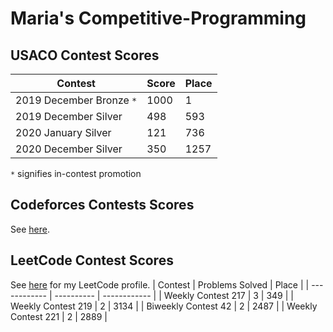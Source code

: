 # Maria's Competitive-Programming

## USACO Contest Scores
| Contest | Score | Place |
| ------------ | ---------- | ------------ |
| 2019 December Bronze ```*``` | 1000 | 1 |
| 2019 December Silver | 498 | 593|
| 2020 January Silver | 121 | 736 |
| 2020 December Silver | 350 | 1257 |

```*``` signifies in-contest promotion

## Codeforces Contests Scores
See [here](https://codeforces.com/contests/with/olympia).

## LeetCode Contest Scores
See [here](https://leetcode.com/passionFruitFlower/) for my LeetCode profile.
| Contest | Problems Solved | Place |
| ------------ | ---------- | ------------ |
| Weekly Contest 217 | 3 | 349 |
| Weekly Contest 219 | 2 | 3134 |
| Biweekly Contest 42 | 2 | 2487 |
| Weekly Contest 221 | 2 | 2889 |

